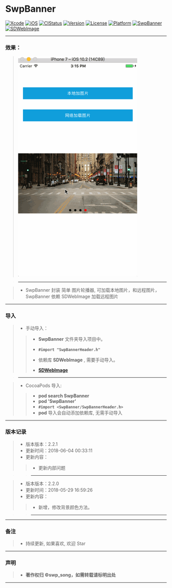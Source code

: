 # SwpBanner

[![Xcode](https://img.shields.io/badge/Xcode-9.3-25B1F6.svg)](https://developer.apple.com/xcode)
[![iOS](https://img.shields.io/badge/iOS-8.0+-1C75AF.svg)](https://developer.apple.com/xcode)
[![CIStatus](http://img.shields.io/travis/swp-song/SwpBanner.svg?style=flat)](https://travis-ci.org/swp-song/SwpBanner)
[![Version](https://img.shields.io/cocoapods/v/SwpBanner.svg?style=flat)](http://cocoapods.org/pods/SwpBanner)
[![License](https://img.shields.io/cocoapods/l/SwpBanner.svg?style=flat)](http://cocoapods.org/pods/SwpBanner)
[![Platform](https://img.shields.io/cocoapods/p/SwpBanner.svg?style=flat)](http://cocoapods.org/pods/SwpBanner)
[![SwpBanner](https://img.shields.io/badge/SwpBannerApi-v2.2.1-44E0D3.svg)](http://swp-song.com/docs/SwpBanner)
[![SDWebImage](https://img.shields.io/badge/SDWebImage-GitHub-orange.svg)](https://github.com/rs/SDWebImage)

-------

### 效果：
> ![(效果)](https://raw.githubusercontent.com/swp-song/SwpBanner/master/Screenshot/SwpBanner.gif)

> -------

> * SwpBanner 封装 简单 图片轮播器, 可加载本地图片，和远程图片，SwpBanner 依赖 SDWebImage 加载远程图片

-------


### 导入
> * 手动导入：
>
>> * **SwpBanner** 文件夹导入项目中。
>> * **`#import "SwpBannerHeader.h"`**
>> * 依赖库 **SDWebImage** , 需要手动导入。
>>
>> * **[SDWebImage](https://github.com/rs/SDWebImage)**


> -------

> * CocoaPods 导入:
>
>> * **pod search SwpBanner**
>> * **pod 'SwpBanner'**
>> * **`#import <SwpBanner/SwpBannerHeader.h>`**
>> * **pod** 导入会自动添加依赖库, 无需手动导入

-------

### 版本记录

> * 版本版本：2.2.1
> * 更新时间：2018-06-04 00:33:11
> * 更新内容：
>
>> *  更新内部问题

>> -------

> * 版本版本：2.2.0
> * 更新时间：2018-05-29 16:59:26
> * 更新内容：
>
>>    * 新增，修改背景颜色方法。

>> -------




-------

### 备注

> * 持续更新, 如果喜欢, 欢迎 Star

-------

### 声明

 > * **著作权归 ©swp_song，如需转载请标明出处**

-------


